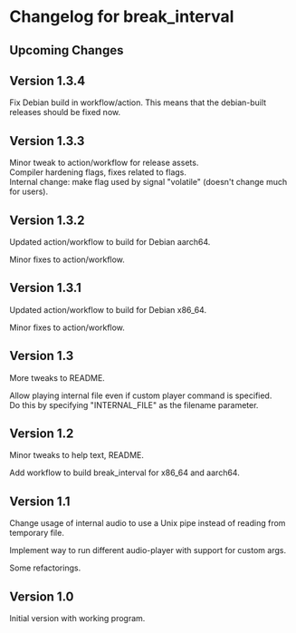 # Changelog for break\_interval

## Upcoming Changes

## Version 1.3.4

Fix Debian build in workflow/action. This means that the debian-built releases
should be fixed now.

## Version 1.3.3

Minor tweak to action/workflow for release assets.  
Compiler hardening flags, fixes related to flags.  
Internal change: make flag used by signal "volatile" (doesn't change much for
users).

## Version 1.3.2

Updated action/workflow to build for Debian aarch64.

Minor fixes to action/workflow.

## Version 1.3.1

Updated action/workflow to build for Debian x86_64.

Minor fixes to action/workflow.

## Version 1.3

More tweaks to README.

Allow playing internal file even if custom player command is specified.  
Do this by specifying "INTERNAL_FILE" as the filename parameter.

## Version 1.2

Minor tweaks to help text, README.

Add workflow to build break\_interval for x86_64 and aarch64.

## Version 1.1

Change usage of internal audio to use a Unix pipe instead of reading from
temporary file.

Implement way to run different audio-player with support for custom args.

Some refactorings.

## Version 1.0

Initial version with working program.
